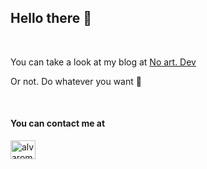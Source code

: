 ## Hello there 👋

<br/>

You can take a look at my blog at [No art. Dev](https://www.noart.dev)

Or not. Do whatever you want 🙂

<br/>

#### You can contact me at

<a href="https://www.linkedin.com/in/alvaromateoalvarez" target="_blank" style="text-decoration:none;">
  <img src="https://raw.githubusercontent.com/rahuldkjain/github-profile-readme-generator/master/src/images/icons/Social/linked-in-alt.svg" alt="alvaromateo" height="30" width="40" />
</a>

<!--
**alvaromateo/alvaromateo** is a ✨ _special_ ✨ repository because its `README.md` (this file) appears on your GitHub profile.

Here are some ideas to get you started:

- 🔭 I’m currently working on ...
- 🌱 I’m currently learning ...
- 👯 I’m looking to collaborate on ...
- 🤔 I’m looking for help with ...
- 💬 Ask me about ...
- 📫 How to reach me: ...
- 😄 Pronouns: ...
- ⚡ Fun fact: ...
-->
